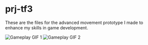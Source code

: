 # prj-tf3
These are the files for the advanced movement prototype I made to enhance my skills in game development.

![Gameplay GIF 1](prj-tf3-01,07,21.gif)
![Gameplay GIF 2](prj-tf3-30,06,21.gif)
